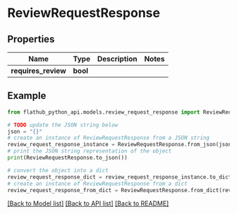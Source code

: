 # ReviewRequestResponse


## Properties

Name | Type | Description | Notes
------------ | ------------- | ------------- | -------------
**requires_review** | **bool** |  | 

## Example

```python
from flathub_python_api.models.review_request_response import ReviewRequestResponse

# TODO update the JSON string below
json = "{}"
# create an instance of ReviewRequestResponse from a JSON string
review_request_response_instance = ReviewRequestResponse.from_json(json)
# print the JSON string representation of the object
print(ReviewRequestResponse.to_json())

# convert the object into a dict
review_request_response_dict = review_request_response_instance.to_dict()
# create an instance of ReviewRequestResponse from a dict
review_request_response_from_dict = ReviewRequestResponse.from_dict(review_request_response_dict)
```
[[Back to Model list]](../README.md#documentation-for-models) [[Back to API list]](../README.md#documentation-for-api-endpoints) [[Back to README]](../README.md)


